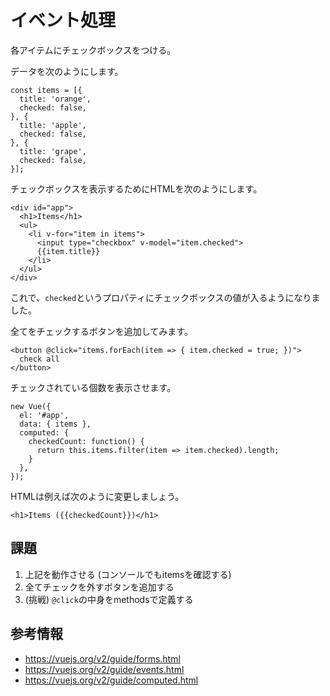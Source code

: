 # イベント処理

各アイテムにチェックボックスをつける。

データを次のようにします。

```
const items = [{
  title: 'orange',
  checked: false,
}, {
  title: 'apple',
  checked: false,
}, {
  title: 'grape',
  checked: false,
}];
```

チェックボックスを表示するためにHTMLを次のようにします。

```
<div id="app">
  <h1>Items</h1>
  <ul>
    <li v-for="item in items">
      <input type="checkbox" v-model="item.checked">
      {{item.title}}
    </li>
  </ul>
</div>
```

これで、`checked`というプロパティにチェックボックスの値が入るようになりました。

全てをチェックするボタンを追加してみます。

```
<button @click="items.forEach(item => { item.checked = true; })">
  check all
</button>
```

チェックされている個数を表示させます。

```
new Vue({  
  el: '#app',
  data: { items },
  computed: {
    checkedCount: function() {
      return this.items.filter(item => item.checked).length;
    }
  },
});
```

HTMLは例えば次のように変更しましょう。

```
<h1>Items ({{checkedCount}})</h1>
```

## 課題

1. 上記を動作させる (コンソールでもitemsを確認する)
2. 全てチェックを外すボタンを追加する
3. (挑戦) `@click`の中身をmethodsで定義する

## 参考情報

- https://vuejs.org/v2/guide/forms.html
- https://vuejs.org/v2/guide/events.html
- https://vuejs.org/v2/guide/computed.html
